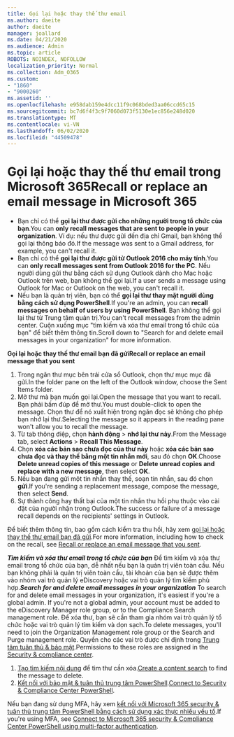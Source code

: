 ```yaml
---
title: Gọi lại hoặc thay thế thư email
ms.author: daeite
author: daeite
manager: joallard
ms.date: 04/21/2020
ms.audience: Admin
ms.topic: article
ROBOTS: NOINDEX, NOFOLLOW
localization_priority: Normal
ms.collection: Adm_O365
ms.custom:
- "1860"
- "9000260"
ms.assetid: ''
ms.openlocfilehash: e958dab159e4dcc11f9c068bded3aa06ccd65c15
ms.sourcegitcommit: bc7d6f4f3c9f7060d073f5130e1ec856e248d020
ms.translationtype: MT
ms.contentlocale: vi-VN
ms.lasthandoff: 06/02/2020
ms.locfileid: "44509478"
---
```

# <a name="recall-or-replace-an-email-message-in-microsoft-365"></a><span data-ttu-id="ed405-102">Gọi lại hoặc thay thế thư email trong Microsoft 365</span><span class="sxs-lookup"><span data-stu-id="ed405-102">Recall or replace an email message in Microsoft 365</span></span>

- <span data-ttu-id="ed405-103">Bạn chỉ có thể **gọi lại thư được gửi cho những người trong tổ chức của bạn**.</span><span class="sxs-lookup"><span data-stu-id="ed405-103">You can **only recall messages that are sent to people in your organization**.</span></span> <span data-ttu-id="ed405-104">Ví dụ: nếu thư được gửi đến địa chỉ Gmail, bạn không thể gọi lại thông báo đó.</span><span class="sxs-lookup"><span data-stu-id="ed405-104">If the message was sent to a Gmail address, for example, you can't recall it.</span></span>
- <span data-ttu-id="ed405-105">Bạn chỉ có thể **gọi lại thư được gửi từ Outlook 2016 cho máy tính**.</span><span class="sxs-lookup"><span data-stu-id="ed405-105">You can **only recall messages sent from Outlook 2016 for the PC**.</span></span> <span data-ttu-id="ed405-106">Nếu người dùng gửi thư bằng cách sử dụng Outlook dành cho Mac hoặc Outlook trên web, bạn không thể gọi lại.</span><span class="sxs-lookup"><span data-stu-id="ed405-106">If a user sends a message using Outlook for Mac or Outlook on the web, you can't recall it.</span></span>
- <span data-ttu-id="ed405-107">Nếu bạn là quản trị viên, bạn có thể **gọi lại thư thay mặt người dùng bằng cách sử dụng PowerShell**.</span><span class="sxs-lookup"><span data-stu-id="ed405-107">If you're an admin, you can **recall messages on behalf of users by using PowerShell**.</span></span> <span data-ttu-id="ed405-108">Bạn không thể gọi lại thư từ Trung tâm quản trị.</span><span class="sxs-lookup"><span data-stu-id="ed405-108">You can't recall messages from the admin center.</span></span> <span data-ttu-id="ed405-109">Cuộn xuống mục "tìm kiếm và xóa thư email trong tổ chức của bạn" để biết thêm thông tin.</span><span class="sxs-lookup"><span data-stu-id="ed405-109">Scroll down to "Search for and delete email messages in your organization" for more information.</span></span>

<span data-ttu-id="ed405-110">**Gọi lại hoặc thay thế thư email bạn đã gửi**</span><span class="sxs-lookup"><span data-stu-id="ed405-110">**Recall or replace an email message that you sent**</span></span>

1. <span data-ttu-id="ed405-111">Trong ngăn thư mục bên trái cửa sổ Outlook, chọn thư mục mục đã gửi.</span><span class="sxs-lookup"><span data-stu-id="ed405-111">In the folder pane on the left of the Outlook window, choose the Sent Items folder.</span></span>
2. <span data-ttu-id="ed405-112">Mở thư mà bạn muốn gọi lại.</span><span class="sxs-lookup"><span data-stu-id="ed405-112">Open the message that you want to recall.</span></span> <span data-ttu-id="ed405-113">Bạn phải bấm đúp để mở thư.</span><span class="sxs-lookup"><span data-stu-id="ed405-113">You must double-click to open the message.</span></span> <span data-ttu-id="ed405-114">Chọn thư để nó xuất hiện trong ngăn đọc sẽ không cho phép bạn nhớ lại thư.</span><span class="sxs-lookup"><span data-stu-id="ed405-114">Selecting the message so it appears in the reading pane won't allow you to recall the message.</span></span>
3. <span data-ttu-id="ed405-115">Từ tab thông điệp, chọn **hành động**  >  **nhớ lại thư này**.</span><span class="sxs-lookup"><span data-stu-id="ed405-115">From the Message tab, select **Actions** > **Recall This Message**.</span></span>
4. <span data-ttu-id="ed405-116">Chọn **xóa các bản sao chưa đọc của thư này** hoặc **xóa các bản sao chưa đọc và thay thế bằng một tin nhắn mới**, sau đó chọn **OK**.</span><span class="sxs-lookup"><span data-stu-id="ed405-116">Choose **Delete unread copies of this message** or **Delete unread copies and replace with a new message**, then select **OK**.</span></span>
5. <span data-ttu-id="ed405-117">Nếu bạn đang gửi một tin nhắn thay thế, soạn tin nhắn, sau đó chọn **gửi**.</span><span class="sxs-lookup"><span data-stu-id="ed405-117">If you're sending a replacement message, compose the message, then select **Send**.</span></span>
6. <span data-ttu-id="ed405-118">Sự thành công hay thất bại của một tin nhắn thu hồi phụ thuộc vào cài đặt của người nhận trong Outlook.</span><span class="sxs-lookup"><span data-stu-id="ed405-118">The success or failure of a message recall depends on the recipients' settings in Outlook.</span></span>

<span data-ttu-id="ed405-119">Để biết thêm thông tin, bao gồm cách kiểm tra thu hồi, hãy xem [gọi lại hoặc thay thế thư email bạn đã gửi](https://support.office.com/article/35027f88-d655-4554-b4f8-6c0729a723a0).</span><span class="sxs-lookup"><span data-stu-id="ed405-119">For more information, including how to check on the recall, see [Recall or replace an email message that you sent](https://support.office.com/article/35027f88-d655-4554-b4f8-6c0729a723a0).</span></span>

<span data-ttu-id="ed405-120">***Tìm kiếm và xóa thư email trong tổ chức của bạn*** Để tìm kiếm và xóa thư email trong tổ chức của bạn, dễ nhất nếu bạn là quản trị viên toàn cầu. Nếu bạn không phải là quản trị viên toàn cầu, tài khoản của bạn sẽ được thêm vào nhóm vai trò quản lý eDiscovery hoặc vai trò quản lý tìm kiếm phù hợp.</span><span class="sxs-lookup"><span data-stu-id="ed405-120">***Search for and delete email messages in your organization*** To search for and delete email messages in your organization, it's easiest if you're a global admin. If you're not a global admin, your account must be added to the eDiscovery Manager role group, or to the Compliance Search management role.</span></span> <span data-ttu-id="ed405-121">Để xóa thư, bạn sẽ cần tham gia nhóm vai trò quản lý tổ chức hoặc vai trò quản lý tìm kiếm và dọn sạch.</span><span class="sxs-lookup"><span data-stu-id="ed405-121">To delete messages, you'll need to join the Organization Management role group or the Search and Purge management role.</span></span> <span data-ttu-id="ed405-122">Quyền cho các vai trò được chỉ định trong [Trung tâm tuân thủ & bảo mật](https://protection.office.com/).</span><span class="sxs-lookup"><span data-stu-id="ed405-122">Permissions to these roles are assigned in the [Security & compliance center](https://protection.office.com/).</span></span>

1. <span data-ttu-id="ed405-123">[Tạo tìm kiếm nội dung](https://docs.microsoft.com/microsoft-365/compliance/content-search) để tìm thư cần xóa.</span><span class="sxs-lookup"><span data-stu-id="ed405-123">[Create a content search](https://docs.microsoft.com/microsoft-365/compliance/content-search) to find the message to delete.</span></span>
2. <span data-ttu-id="ed405-124">[Kết nối với bảo mật & tuân thủ trung tâm PowerShell](https://docs.microsoft.com/powershell/exchange/office-365-scc/connect-to-scc-powershell/connect-to-scc-powershell?view=exchange-ps).</span><span class="sxs-lookup"><span data-stu-id="ed405-124">[Connect to Security & Compliance Center PowerShell](https://docs.microsoft.com/powershell/exchange/office-365-scc/connect-to-scc-powershell/connect-to-scc-powershell?view=exchange-ps).</span></span> 

<span data-ttu-id="ed405-125">Nếu bạn đang sử dụng MFA, hãy xem [kết nối với Microsoft 365 security & tuân thủ trung tâm PowerShell bằng cách sử dụng xác thực nhiều yếu tố](https://docs.microsoft.com/powershell/exchange/office-365-scc/connect-to-scc-powershell/mfa-connect-to-scc-powershell?view=exchange-ps).</span><span class="sxs-lookup"><span data-stu-id="ed405-125">If you're using MFA, see [Connect to Microsoft 365 security & Compliance Center PowerShell using multi-factor authentication](https://docs.microsoft.com/powershell/exchange/office-365-scc/connect-to-scc-powershell/mfa-connect-to-scc-powershell?view=exchange-ps).</span></span> 
